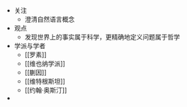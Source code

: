 - 关注
	- 澄清自然语言概念
- 观点
	- 发现世界上的事实属于科学，更精确地定义问题属于哲学
- 学派与学者
	- [[罗素]]
	- [[维也纳学派]]
	- [[蒯因]]
	- [[维特根斯坦]]
	- [[约翰·奥斯汀]]
-